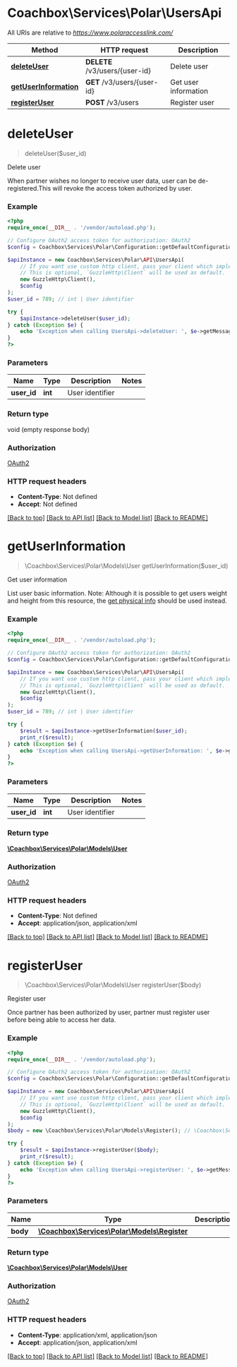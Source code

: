 # Coachbox\Services\Polar\UsersApi

All URIs are relative to *https://www.polaraccesslink.com/*

Method | HTTP request | Description
------------- | ------------- | -------------
[**deleteUser**](UsersApi.md#deleteUser) | **DELETE** /v3/users/{user-id} | Delete user
[**getUserInformation**](UsersApi.md#getUserInformation) | **GET** /v3/users/{user-id} | Get user information
[**registerUser**](UsersApi.md#registerUser) | **POST** /v3/users | Register user

# **deleteUser**
> deleteUser($user_id)

Delete user

When partner wishes no longer to receive user data, user can be de-registered.This will revoke the access token authorized by user.

### Example
```php
<?php
require_once(__DIR__ . '/vendor/autoload.php');

// Configure OAuth2 access token for authorization: OAuth2
$config = Coachbox\Services\Polar\Configuration::getDefaultConfiguration()->setAccessToken('YOUR_ACCESS_TOKEN');

$apiInstance = new Coachbox\Services\Polar\API\UsersApi(
    // If you want use custom http client, pass your client which implements `GuzzleHttp\ClientInterface`.
    // This is optional, `GuzzleHttp\Client` will be used as default.
    new GuzzleHttp\Client(),
    $config
);
$user_id = 789; // int | User identifier

try {
    $apiInstance->deleteUser($user_id);
} catch (Exception $e) {
    echo 'Exception when calling UsersApi->deleteUser: ', $e->getMessage(), PHP_EOL;
}
?>
```

### Parameters

Name | Type | Description  | Notes
------------- | ------------- | ------------- | -------------
 **user_id** | **int**| User identifier |

### Return type

void (empty response body)

### Authorization

[OAuth2](../../README.md#OAuth2)

### HTTP request headers

 - **Content-Type**: Not defined
 - **Accept**: Not defined

[[Back to top]](#) [[Back to API list]](../../README.md#documentation-for-api-endpoints) [[Back to Model list]](../../README.md#documentation-for-models) [[Back to README]](../../README.md)

# **getUserInformation**
> \Coachbox\Services\Polar\Models\User getUserInformation($user_id)

Get user information

List user basic information. Note: Although it is possible to get users weight and height from this resource, the [get physical info](#get-physical-info) should be used instead.

### Example
```php
<?php
require_once(__DIR__ . '/vendor/autoload.php');

// Configure OAuth2 access token for authorization: OAuth2
$config = Coachbox\Services\Polar\Configuration::getDefaultConfiguration()->setAccessToken('YOUR_ACCESS_TOKEN');

$apiInstance = new Coachbox\Services\Polar\API\UsersApi(
    // If you want use custom http client, pass your client which implements `GuzzleHttp\ClientInterface`.
    // This is optional, `GuzzleHttp\Client` will be used as default.
    new GuzzleHttp\Client(),
    $config
);
$user_id = 789; // int | User identifier

try {
    $result = $apiInstance->getUserInformation($user_id);
    print_r($result);
} catch (Exception $e) {
    echo 'Exception when calling UsersApi->getUserInformation: ', $e->getMessage(), PHP_EOL;
}
?>
```

### Parameters

Name | Type | Description  | Notes
------------- | ------------- | ------------- | -------------
 **user_id** | **int**| User identifier |

### Return type

[**\Coachbox\Services\Polar\Models\User**](../Model/User.md)

### Authorization

[OAuth2](../../README.md#OAuth2)

### HTTP request headers

 - **Content-Type**: Not defined
 - **Accept**: application/json, application/xml

[[Back to top]](#) [[Back to API list]](../../README.md#documentation-for-api-endpoints) [[Back to Model list]](../../README.md#documentation-for-models) [[Back to README]](../../README.md)

# **registerUser**
> \Coachbox\Services\Polar\Models\User registerUser($body)

Register user

Once partner has been authorized by user, partner must register user before being able to access her data.

### Example
```php
<?php
require_once(__DIR__ . '/vendor/autoload.php');

// Configure OAuth2 access token for authorization: OAuth2
$config = Coachbox\Services\Polar\Configuration::getDefaultConfiguration()->setAccessToken('YOUR_ACCESS_TOKEN');

$apiInstance = new Coachbox\Services\Polar\API\UsersApi(
    // If you want use custom http client, pass your client which implements `GuzzleHttp\ClientInterface`.
    // This is optional, `GuzzleHttp\Client` will be used as default.
    new GuzzleHttp\Client(),
    $config
);
$body = new \Coachbox\Services\Polar\Models\Register(); // \Coachbox\Services\Polar\Models\Register | 

try {
    $result = $apiInstance->registerUser($body);
    print_r($result);
} catch (Exception $e) {
    echo 'Exception when calling UsersApi->registerUser: ', $e->getMessage(), PHP_EOL;
}
?>
```

### Parameters

Name | Type | Description  | Notes
------------- | ------------- | ------------- | -------------
 **body** | [**\Coachbox\Services\Polar\Models\Register**](../Model/Register.md)|  |

### Return type

[**\Coachbox\Services\Polar\Models\User**](../Model/User.md)

### Authorization

[OAuth2](../../README.md#OAuth2)

### HTTP request headers

 - **Content-Type**: application/xml, application/json
 - **Accept**: application/json, application/xml

[[Back to top]](#) [[Back to API list]](../../README.md#documentation-for-api-endpoints) [[Back to Model list]](../../README.md#documentation-for-models) [[Back to README]](../../README.md)

